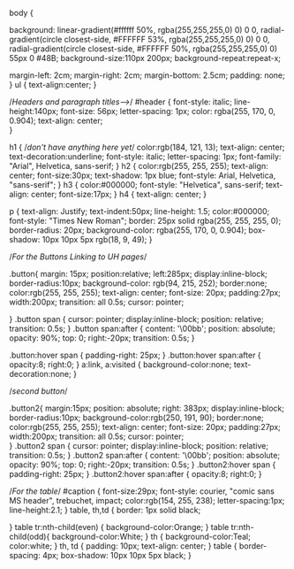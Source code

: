 body {
       
background: linear-gradient(#ffffff 50%, rgba(255,255,255,0) 0) 0 0,
radial-gradient(circle closest-side, #FFFFFF 53%, rgba(255,255,255,0) 0) 0 0,
radial-gradient(circle closest-side, #FFFFFF 50%, rgba(255,255,255,0) 0) 55px 0 #48B;
background-size:110px 200px;
background-repeat:repeat-x;

margin-left: 2cm;
margin-right: 2cm;
margin-bottom: 2.5cm;
padding: none;
}
ul {
    text-align:center;
}

/*Headers and paragraph titles-->*/
#header {
    font-style: italic;
    line-height:140px;
    font-size: 56px;
    letter-spacing: 1px;
    color: rgba(255, 170, 0, 0.904);
    text-align: center;  
}

h1 { /*don't have anything here yet*/
    color:rgb(184, 121, 13);
    text-align: center;
    text-decoration:underline;
    font-style: italic;
    letter-spacing: 1px;
    font-family: "Arial", Helvetica, sans-serif;
}
h2 {
    color:rgb(255, 255, 255);
    text-align: center;
    font-size:30px;
    text-shadow: 1px blue;
    font-style: Arial, Helvetica, "sans-serif";
}
h3 {
    color:#000000;
    font-style: "Helvetica", sans-serif;
    text-align: center;
    font-size:17px;
}
h4 { 
    text-align: center;
}

p {
    text-align: Justify;
    text-indent:50px;
    line-height: 1.5;
    color:#000000;
    font-style: "Times New Roman"; 
    border: 25px solid rgba(255, 255, 255, 0);
    border-radius: 20px;
    background-color: rgba(255, 170, 0, 0.904); 
    box-shadow: 10px 10px 5px rgb(18, 9, 49);
}

/*For the Buttons Linking to UH pages*/

.button{ 
    margin: 15px;
    position:relative;
    left:285px; 
    display:inline-block;
    border-radius:10px;
    background-color: rgb(94, 215, 252);
    border:none;
    color:rgb(255, 255, 255);
    text-align: center;
    font-size: 20px;
    padding:27px;
    width:200px;
    transition: all 0.5s;
    cursor: pointer;
    
}
.button span {
    cursor: pointer;
    display:inline-block;
    position: relative;
    transition: 0.5s;
}
.button span:after {
    content: '\00bb';
    position: absolute;
    opacity: 90%;
    top: 0;
    right:-20px;
    transition: 0.5s;
}

.button:hover span {
    padding-right: 25px;
}
.button:hover span:after {
    opacity:8;
    right:0;
}
a:link, a:visited {
    background-color:none;
    text-decoration:none;
}

/*second button*/


.button2{ 
    margin:15px;
    position: absolute;
    right: 383px;
    display:inline-block;
    border-radius:10px;
    background-color:rgb(250, 191, 90);
    border:none;
    color:rgb(255, 255, 255);
    text-align: center;
    font-size: 20px;
    padding:27px;
    width:200px;
    transition: all 0.5s;
    cursor: pointer;    
}
.button2 span {
    cursor: pointer;
    display:inline-block;
    position: relative;
    transition: 0.5s;
}
.button2 span:after {
    content: '\00bb';
    position: absolute;
    opacity: 90%;
    top: 0;
    right:-20px;
    transition: 0.5s;
}
.button2:hover span {
    padding-right: 25px;
}
.button2:hover span:after {
    opacity:8;
    right:0;
}

/*For the table*/ 
#caption {
    font-size:29px;
    font-style: courier, "comic sans MS header", trebuchet, impact;
    color:rgb(154, 255, 238);
    letter-spacing:1px;
    line-height:2.1;
}
table, th,td {
    border: 1px solid black;

}
table tr:nth-child(even) {
    background-color:Orange;
}
table tr:nth-child(odd){
    background-color:White;
}
th {
    background-color:Teal;
    color:white;
}
th, td {
    padding: 10px; 
    text-align: center;
}
table {
    border-spacing: 4px;
    box-shadow: 10px 10px 5px black;
}
